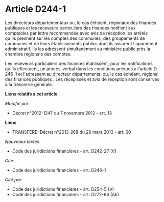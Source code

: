 # Article D244-1

Les directeurs départementaux ou, le cas échéant, régionaux des finances publiques  et les receveurs particuliers des
finances notifient aux comptables par lettre recommandée avec avis de réception les arrêtés qu'ils prennent sur les comptes
des communes, des groupements de communes et de leurs établissements publics dont ils assurent l'apurement administratif. Ils
les adressent simultanément au ministère public près la chambre régionale des comptes. 

Les receveurs particuliers des finances établissent, pour les notifications qu'ils effectuent, un procès-verbal dans les
conditions prévues à l'article D. 246-1 et l'adressent au   directeur départemental ou, le cas échéant, régional des finances
publiques . Les récépissés et avis de réception sont conservés à la trésorerie générale.

**Liens relatifs à cet article**

_Modifié par_:

  - Décret n°2012-1247 du 7 novembre 2012 - art. 13

**Liens**:

  - TRANSFERE: Décret n°2013-268 du 29 mars 2013 - art. 60

_Nouveaux textes_:

  - Code des juridictions financières - art. D242-27 (V)

_Cite_:

  - Code des juridictions financières - art. D246-1

_Cité par_:

  - Code des juridictions financières - art. D254-5 (V)
  - Code des juridictions financières - art. D272-96 (Ab)
